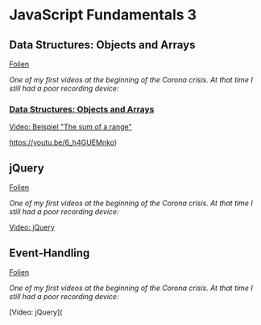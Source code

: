 # JavaScript Fundamentals 3

## Data Structures: Objects and Arrays

[Folien](https://docs.google.com/presentation/d/1iyI0JbsfFwKXIEc8RvSWL2TKITLmdFDTydntsARsFE4/edit?usp=sharing)

*One of my first videos at the beginning of the Corona crisis. At that time I still had a poor recording device:*

### [Data Structures: Objects and Arrays](https://eloquentjavascript.net/04_data.html)

[Video: Beispiel "The sum of a range"](https://www.youtube.com/watch?v=RYCHdykoXsU&feature=youtu.be)

https://youtu.be/6_h4GUEMnko)

## jQuery

[Folien](https://docs.google.com/presentation/d/1dOhhUGRJDb4T1yqGe408ViL0kbzpc29ujEd9rpe1Vec/edit?usp=sharing)

*One of my first videos at the beginning of the Corona crisis. At that time I still had a poor recording device:*

[Video: jQuery](https://youtu.be/j73ru71LCLc)

## Event-Handling

[Folien](https://docs.google.com/presentation/d/1KtenU5FTQhCBmhgzdifp-Ittasz18urKURjoFE-r73k/edit?usp=sharing)

*One of my first videos at the beginning of the Corona crisis. At that time I still had a poor recording device:*

[Video: jQuery](

